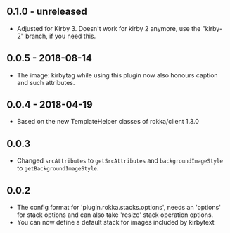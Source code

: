 ## 0.1.0 - unreleased

- Adjusted for Kirby 3. Doesn't work for kirby 2 anymore, use the "kirby-2" branch, if you need this.

## 0.0.5 - 2018-08-14

- The image: kirbytag while using this plugin now also honours caption and such attributes.

## 0.0.4 - 2018-04-19

- Based on the new TemplateHelper classes of rokka/client 1.3.0

## 0.0.3

- Changed `srcAttributes` to `getSrcAttributes`  and `backgroundImageStyle` to `getBackgroundImageStyle`.

## 0.0.2

- The config format for 'plugin.rokka.stacks.options', needs an 'options' for stack options and can also take 'resize'
  stack operation options.
- You can now define a default stack for images included by kirbytext
